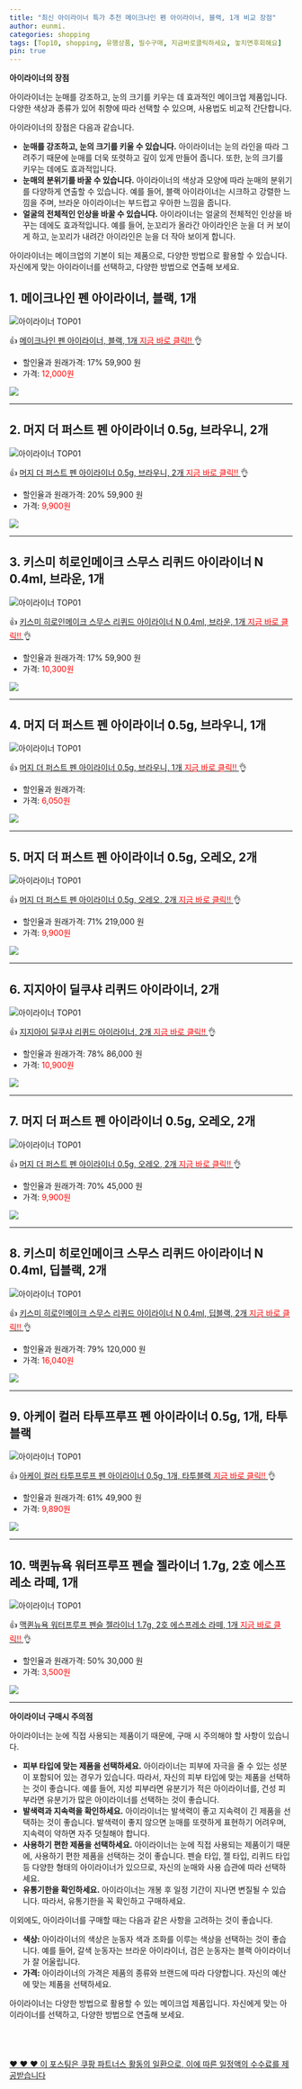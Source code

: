 ```yaml
---
title: "최신 아이라이너 특가 추천 메이크나인 펜 아이라이너, 블랙, 1개 비교 장점"
author: eunmi.
categories: shopping
tags: [Top10, shopping, 유행상품, 필수구매, 지금바로클릭하세요, 놓치면후회해요]
pin: true
---
```

**아이라이너의 장점**

아이라이너는 눈매를 강조하고, 눈의 크기를 키우는 데 효과적인 메이크업 제품입니다. 다양한 색상과 종류가 있어 취향에 따라 선택할 수 있으며, 사용법도 비교적 간단합니다.

아이라이너의 장점은 다음과 같습니다.

* **눈매를 강조하고, 눈의 크기를 키울 수 있습니다.** 아이라이너는 눈의 라인을 따라 그려주기 때문에 눈매를 더욱 또렷하고 깊이 있게 만들어 줍니다. 또한, 눈의 크기를 키우는 데에도 효과적입니다.
* **눈매의 분위기를 바꿀 수 있습니다.** 아이라이너의 색상과 모양에 따라 눈매의 분위기를 다양하게 연출할 수 있습니다. 예를 들어, 블랙 아이라이너는 시크하고 강렬한 느낌을 주며, 브라운 아이라이너는 부드럽고 우아한 느낌을 줍니다.
* **얼굴의 전체적인 인상을 바꿀 수 있습니다.** 아이라이너는 얼굴의 전체적인 인상을 바꾸는 데에도 효과적입니다. 예를 들어, 눈꼬리가 올라간 아이라인은 눈을 더 커 보이게 하고, 눈꼬리가 내려간 아이라인은 눈을 더 작아 보이게 합니다.

아이라이너는 메이크업의 기본이 되는 제품으로, 다양한 방법으로 활용할 수 있습니다. 자신에게 맞는 아이라이너를 선택하고, 다양한 방법으로 연출해 보세요.

   

## 1. 메이크나인 펜 아이라이너, 블랙, 1개

![아이라이너 TOP01](https://thumbnail7.coupangcdn.com/thumbnails/remote/230x230ex/image/vendor_inventory/ea43/c68067f18618fa0f06dac26f2a23d2fc9b6d5cd3425e162d452a47096303.jpg)


👍 [메이크나인 펜 아이라이너, 블랙, 1개 <font color=red> 지금 바로 클릭!! </font> ](https://link.coupang.com/re/AFFSDP?lptag=AF3617701&subid=GithubCoopas&pageKey=7395828228&traceid=V0-153&itemId=19131318167&vendorItemId=86250945754) 👌 


- 할인율과 원래가격: 17%  59,900   원
- 가격: <span style='color:red'>12,000원</span>

[![](/discount_price.png)](https://link.coupang.com/re/AFFSDP?lptag=AF3617701&subid=GithubCoopas&pageKey=7395828228&traceid=V0-153&itemId=19131318167&vendorItemId=86250945754)

---


   

## 2. 머지 더 퍼스트 펜 아이라이너 0.5g, 브라우니, 2개

![아이라이너 TOP01](https://thumbnail9.coupangcdn.com/thumbnails/remote/230x230ex/image/retail/images/1319186185797578-a1b7aaf0-85e2-467f-85df-0e451a73b624.jpg)


👍 [머지 더 퍼스트 펜 아이라이너 0.5g, 브라우니, 2개 <font color=red> 지금 바로 클릭!! </font> ](https://link.coupang.com/re/AFFSDP?lptag=AF3617701&subid=GithubCoopas&pageKey=15174958&traceid=V0-153&itemId=19166816681&vendorItemId=4441625139) 👌 


- 할인율과 원래가격: 20%  59,900   원
- 가격: <span style='color:red'>9,900원</span>

[![](/discount_price.png)](https://link.coupang.com/re/AFFSDP?lptag=AF3617701&subid=GithubCoopas&pageKey=15174958&traceid=V0-153&itemId=19166816681&vendorItemId=4441625139)

---


   

## 3. 키스미 히로인메이크 스무스 리퀴드 아이라이너 N 0.4ml, 브라운, 1개

![아이라이너 TOP01](https://thumbnail7.coupangcdn.com/thumbnails/remote/230x230ex/image/retail/images/984827747096982-b71bfa54-58f9-4ea9-8eb1-e61c0fd34d81.jpg)


👍 [키스미 히로인메이크 스무스 리퀴드 아이라이너 N 0.4ml, 브라운, 1개 <font color=red> 지금 바로 클릭!! </font> ](https://link.coupang.com/re/AFFSDP?lptag=AF3617701&subid=GithubCoopas&pageKey=297207&traceid=V0-153&itemId=687952&vendorItemId=3000042417) 👌 


- 할인율과 원래가격: 17%  59,900   원
- 가격: <span style='color:red'>10,300원</span>

[![](/discount_price.png)](https://link.coupang.com/re/AFFSDP?lptag=AF3617701&subid=GithubCoopas&pageKey=297207&traceid=V0-153&itemId=687952&vendorItemId=3000042417)

---


   

## 4. 머지 더 퍼스트 펜 아이라이너 0.5g, 브라우니, 1개

![아이라이너 TOP01](https://thumbnail6.coupangcdn.com/thumbnails/remote/230x230ex/image/retail/images/3600713218487966-571fd4f2-d15c-4a24-8b5c-333ee92b19c9.jpg)


👍 [머지 더 퍼스트 펜 아이라이너 0.5g, 브라우니, 1개 <font color=red> 지금 바로 클릭!! </font> ](https://link.coupang.com/re/AFFSDP?lptag=AF3617701&subid=GithubCoopas&pageKey=15174958&traceid=V0-153&itemId=19466871653&vendorItemId=3097753880) 👌 


- 할인율과 원래가격: 
- 가격: <span style='color:red'>6,050원</span>

[![](/discount_price.png)](https://link.coupang.com/re/AFFSDP?lptag=AF3617701&subid=GithubCoopas&pageKey=15174958&traceid=V0-153&itemId=19466871653&vendorItemId=3097753880)

---


   

## 5. 머지 더 퍼스트 펜 아이라이너 0.5g, 오레오, 2개

![아이라이너 TOP01](https://thumbnail6.coupangcdn.com/thumbnails/remote/230x230ex/image/retail/images/4883352667342984-a6ebb3ea-9c69-4c09-9d37-dde7c535de74.jpg)


👍 [머지 더 퍼스트 펜 아이라이너 0.5g, 오레오, 2개 <font color=red> 지금 바로 클릭!! </font> ](https://link.coupang.com/re/AFFSDP?lptag=AF3617701&subid=GithubCoopas&pageKey=15174958&traceid=V0-153&itemId=549372020&vendorItemId=4441625120) 👌 


- 할인율과 원래가격: 71%  219,000   원
- 가격: <span style='color:red'>9,900원</span>

[![](/discount_price.png)](https://link.coupang.com/re/AFFSDP?lptag=AF3617701&subid=GithubCoopas&pageKey=15174958&traceid=V0-153&itemId=549372020&vendorItemId=4441625120)

---


   

## 6. 지지아이 딜쿠샤 리퀴드 아이라이너, 2개

![아이라이너 TOP01](https://thumbnail8.coupangcdn.com/thumbnails/remote/230x230ex/image/vendor_inventory/images/2017/11/10/17/6/8b8532ac-deb1-4dc2-843a-32037d4e56fa.jpg)


👍 [지지아이 딜쿠샤 리퀴드 아이라이너, 2개 <font color=red> 지금 바로 클릭!! </font> ](https://link.coupang.com/re/AFFSDP?lptag=AF3617701&subid=GithubCoopas&pageKey=14899631&traceid=V0-153&itemId=166919446&vendorItemId=3395405665) 👌 


- 할인율과 원래가격: 78%  86,000   원
- 가격: <span style='color:red'>10,900원</span>

[![](/discount_price.png)](https://link.coupang.com/re/AFFSDP?lptag=AF3617701&subid=GithubCoopas&pageKey=14899631&traceid=V0-153&itemId=166919446&vendorItemId=3395405665)

---


   

## 7. 머지 더 퍼스트 펜 아이라이너 0.5g, 오레오, 2개

![아이라이너 TOP01](https://thumbnail6.coupangcdn.com/thumbnails/remote/230x230ex/image/retail/images/4883352667342984-a6ebb3ea-9c69-4c09-9d37-dde7c535de74.jpg)


👍 [머지 더 퍼스트 펜 아이라이너 0.5g, 오레오, 2개 <font color=red> 지금 바로 클릭!! </font> ](https://link.coupang.com/re/AFFSDP?lptag=AF3617701&subid=GithubCoopas&pageKey=15174958&traceid=V0-153&itemId=549372020&vendorItemId=4441625120) 👌 


- 할인율과 원래가격: 70%  45,000   원
- 가격: <span style='color:red'>9,900원</span>

[![](/discount_price.png)](https://link.coupang.com/re/AFFSDP?lptag=AF3617701&subid=GithubCoopas&pageKey=15174958&traceid=V0-153&itemId=549372020&vendorItemId=4441625120)

---


   

## 8. 키스미 히로인메이크 스무스 리퀴드 아이라이너 N 0.4ml, 딥블랙, 2개

![아이라이너 TOP01](https://thumbnail7.coupangcdn.com/thumbnails/remote/230x230ex/image/retail/images/2528114362233806-c5d45cf1-c435-415b-a5e8-85704cb6b987.jpg)


👍 [키스미 히로인메이크 스무스 리퀴드 아이라이너 N 0.4ml, 딥블랙, 2개 <font color=red> 지금 바로 클릭!! </font> ](https://link.coupang.com/re/AFFSDP?lptag=AF3617701&subid=GithubCoopas&pageKey=297207&traceid=V0-153&itemId=512457763&vendorItemId=70014099085) 👌 


- 할인율과 원래가격: 79%  120,000   원
- 가격: <span style='color:red'>16,040원</span>

[![](/discount_price.png)](https://link.coupang.com/re/AFFSDP?lptag=AF3617701&subid=GithubCoopas&pageKey=297207&traceid=V0-153&itemId=512457763&vendorItemId=70014099085)

---


   

## 9. 아케이 컬러 타투프루프 펜 아이라이너 0.5g, 1개, 타투블랙

![아이라이너 TOP01](https://thumbnail6.coupangcdn.com/thumbnails/remote/230x230ex/image/retail/images/2023/05/08/18/0/c545d6bb-f670-4fc4-8cda-a9a8b0fe6e66.jpg)


👍 [아케이 컬러 타투프루프 펜 아이라이너 0.5g, 1개, 타투블랙 <font color=red> 지금 바로 클릭!! </font> ](https://link.coupang.com/re/AFFSDP?lptag=AF3617701&subid=GithubCoopas&pageKey=7038673944&traceid=V0-153&itemId=17398975853&vendorItemId=85907237920) 👌 


- 할인율과 원래가격: 61%  49,900   원
- 가격: <span style='color:red'>9,890원</span>

[![](/discount_price.png)](https://link.coupang.com/re/AFFSDP?lptag=AF3617701&subid=GithubCoopas&pageKey=7038673944&traceid=V0-153&itemId=17398975853&vendorItemId=85907237920)

---


   

## 10. 맥퀸뉴욕 워터프루프 펜슬 젤라이너 1.7g, 2호 에스프레소 라떼, 1개

![아이라이너 TOP01](https://thumbnail7.coupangcdn.com/thumbnails/remote/230x230ex/image/retail/images/2021/08/25/17/9/e3c9edac-1a81-4ca1-bd53-12f9082fadfb.jpg)


👍 [맥퀸뉴욕 워터프루프 펜슬 젤라이너 1.7g, 2호 에스프레소 라떼, 1개 <font color=red> 지금 바로 클릭!! </font> ](https://link.coupang.com/re/AFFSDP?lptag=AF3617701&subid=GithubCoopas&pageKey=6059846307&traceid=V0-153&itemId=11138040941&vendorItemId=78416514177) 👌 


- 할인율과 원래가격: 50%  30,000   원
- 가격: <span style='color:red'>3,500원</span>

[![](/discount_price.png)](https://link.coupang.com/re/AFFSDP?lptag=AF3617701&subid=GithubCoopas&pageKey=6059846307&traceid=V0-153&itemId=11138040941&vendorItemId=78416514177)

---
**아이라이너 구매시 주의점**

아이라이너는 눈에 직접 사용되는 제품이기 때문에, 구매 시 주의해야 할 사항이 있습니다.

* **피부 타입에 맞는 제품을 선택하세요.** 아이라이너는 피부에 자극을 줄 수 있는 성분이 포함되어 있는 경우가 있습니다. 따라서, 자신의 피부 타입에 맞는 제품을 선택하는 것이 좋습니다. 예를 들어, 지성 피부라면 유분기가 적은 아이라이너를, 건성 피부라면 유분기가 많은 아이라이너를 선택하는 것이 좋습니다.
* **발색력과 지속력을 확인하세요.** 아이라이너는 발색력이 좋고 지속력이 긴 제품을 선택하는 것이 좋습니다. 발색력이 좋지 않으면 눈매를 또렷하게 표현하기 어려우며, 지속력이 약하면 자주 덧칠해야 합니다.
* **사용하기 편한 제품을 선택하세요.** 아이라이너는 눈에 직접 사용되는 제품이기 때문에, 사용하기 편한 제품을 선택하는 것이 좋습니다. 펜슬 타입, 젤 타입, 리퀴드 타입 등 다양한 형태의 아이라이너가 있으므로, 자신의 눈매와 사용 습관에 따라 선택하세요.
* **유통기한을 확인하세요.** 아이라이너는 개봉 후 일정 기간이 지나면 변질될 수 있습니다. 따라서, 유통기한을 꼭 확인하고 구매하세요.

이외에도, 아이라이너를 구매할 때는 다음과 같은 사항을 고려하는 것이 좋습니다.

* **색상:** 아이라이너의 색상은 눈동자 색과 조화를 이루는 색상을 선택하는 것이 좋습니다. 예를 들어, 갈색 눈동자는 브라운 아이라이너, 검은 눈동자는 블랙 아이라이너가 잘 어울립니다.
* **가격:** 아이라이너의 가격은 제품의 종류와 브랜드에 따라 다양합니다. 자신의 예산에 맞는 제품을 선택하세요.

아이라이너는 다양한 방법으로 활용할 수 있는 메이크업 제품입니다. 자신에게 맞는 아이라이너를 선택하고, 다양한 방법으로 연출해 보세요.<br><br><br><br><br> [ ❤ ❤ ❤ 이 포스팅은 쿠팡 파트너스 활동의 일환으로, 이에 따른 일정액의 수수료를 제공받습니다](https://link.coupang.com/a/bcEFyh)